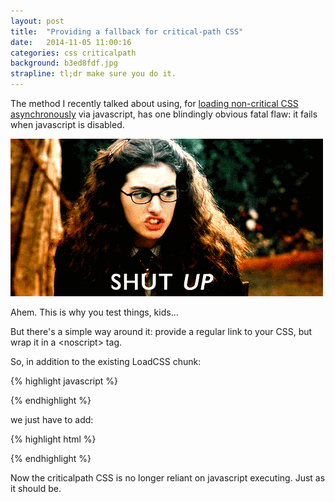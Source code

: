 ```yaml
---
layout: post
title:  "Providing a fallback for critical-path CSS"
date:   2014-11-05 11:00:16
categories: css criticalpath
background: b3ed8fdf.jpg
strapline: tl;dr make sure you do it.
---
```


The method I recently talked about using, for <a href="/2014-10-27/critical-css.html">loading non-critical CSS asynchronously</a> via javascript, has one blindingly obvious fatal flaw: it fails when javascript is disabled.

<img src="/images/posts/providing-a-fallback-for-criticalpath-css/shutup.gif">

Ahem. This is why you test things, kids...

But there's a simple way around it: provide a regular link to your CSS, but wrap it in a &lt;noscript&gt; tag.

So, in addition to the existing LoadCSS chunk:

{% highlight javascript %}

<script>
// Async CSS loader
  function loadCSS( href, before, media ){
    "use strict";
    var ss = window.document.createElement( "link" );
    var ref = before || window.document.getElementsByTagName( "script" )[ 0 ];
    ss.rel = "stylesheet";
    ss.href = href;
    ss.media = "only x";
    ref.parentNode.insertBefore( ss, ref );
    setTimeout( function(){
      ss.media = media || "all";
    } );
    return ss;
  }
  loadCSS( "/theme/dist/stylesheets/main.css" );
</script>
{% endhighlight %}

we just have to add:

{% highlight html %}

<noscript>
  <link rel="stylesheet" href="/theme/dist/stylesheets/main.css">
</noscript>

{% endhighlight %}

Now the criticalpath CSS is no longer reliant on javascript executing. Just as it should be.